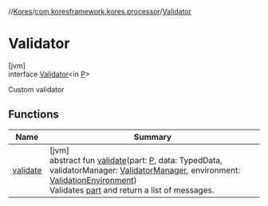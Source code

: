//[Kores](../../../index.md)/[com.koresframework.kores.processor](../index.md)/[Validator](index.md)

# Validator

[jvm]\
interface [Validator](index.md)<in [P](index.md)>

Custom validator

## Functions

| Name | Summary |
|---|---|
| [validate](validate.md) | [jvm]<br>abstract fun [validate](validate.md)(part: [P](index.md), data: TypedData, validatorManager: [ValidatorManager](../-validator-manager/index.md), environment: [ValidationEnvironment](../-validation-environment/index.md))<br>Validates [part](validate.md) and return a list of messages. |
